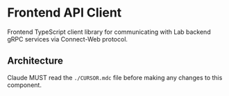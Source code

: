 # Frontend API Client

Frontend TypeScript client library for communicating with Lab backend gRPC services via Connect-Web protocol.

## Architecture  
Claude MUST read the `./CURSOR.mdc` file before making any changes to this component.